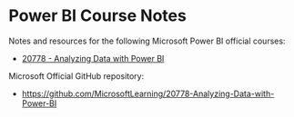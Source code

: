 # Power BI Course Notes

Notes and resources for the following Microsoft Power BI official courses:

* [20778 - Analyzing Data with Power BI](https://www.ddls.com.au/courses/microsoft/sql-server/microsoft-20778-analyzing-data-with-power-bi-performance-course/)

Microsoft Official GitHub repository:

* https://github.com/MicrosoftLearning/20778-Analyzing-Data-with-Power-BI
